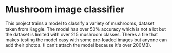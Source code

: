 # Mushroom image classifier
 This project trains a model to classify a variety of mushrooms, dataset taken from Kaggle. The model has over 50% accuracy which is not a lot but the dataset is limited with over 215 mushroom classes. Theres a file that makes testing the model easy with some pre-loaded images but anyone can add their photos. (I can't attach the model because it's over 200MB).
